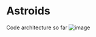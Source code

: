 # Astroids
Code architecture so far
![image](https://user-images.githubusercontent.com/49751850/193885174-85db8ddb-64a4-44e4-a632-6c1485bf78d9.png)
